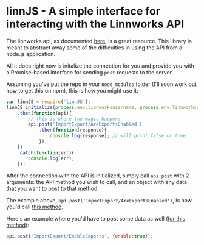 # linnJS - A simple interface for interacting with the Linnworks API

The linnworks api, as documented [here](http://apidoc.linnworks.net/Home/), is a great resource. This library is meant to abstract away some of the difficulties in using the API from a node.js application.

All it does right now is initalize the connection for you and provide you with a Promise-based interface for sending `post` requests to the server.

Assuming you've put the repo in your `node_modules` folder (I'll soon work out how to get this on npm), this is how you might use it:

```js
var linnJS = require('linnJS');
linnJS.initialize(process.env.linnworksusername, process.env.linnworkspw)
    .then(function(api){
        // this is where the magic happens
        api.post('ImportExport/AreExportsEnabled')
            .then(function(response){
                console.log(response); // will print false or true
            });
    })
    .catch(function(err){
        console.log(err);
    });
```

After the connection with the API is initialized, simply call `api.post` with 2 arguments: the API method you wish to call, and an object with any data that you want to post to that method.

The example above, `api.post('ImportExport/AreExportsEnabled')`, is how you'd call [this method](http://apidoc.linnworks.net/Home/ApiMethod/AreExportsEnabled).

Here's an example where you'd have to post some data as well ([for this method](http://apidoc.linnworks.net/Home/ApiMethod/EnableExports)):

```js
api.post('ImportExport/EnableExports', {enable:true});
```
